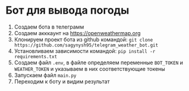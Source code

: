 # Бот для вывода погоды

1. Создаем бота в телеграмм
2. Создаем акккаунт на https://openweathermap.org
3. Клонируем проект бота из github командой: `git clone https://github.com/sagynysh95/telegram_weather_bot.git`
4. Установливаем зависимости командой: `pip install -r requirements.txt`
5. Создаем файл `.env`, в файле определяем переменные `BOT_TOKEN` и `WEATHER_TOKEN` и указываем в них 
соответствующие токены
6. Запускаем файл `main.py`
7. Переходим к боту и видим результат


